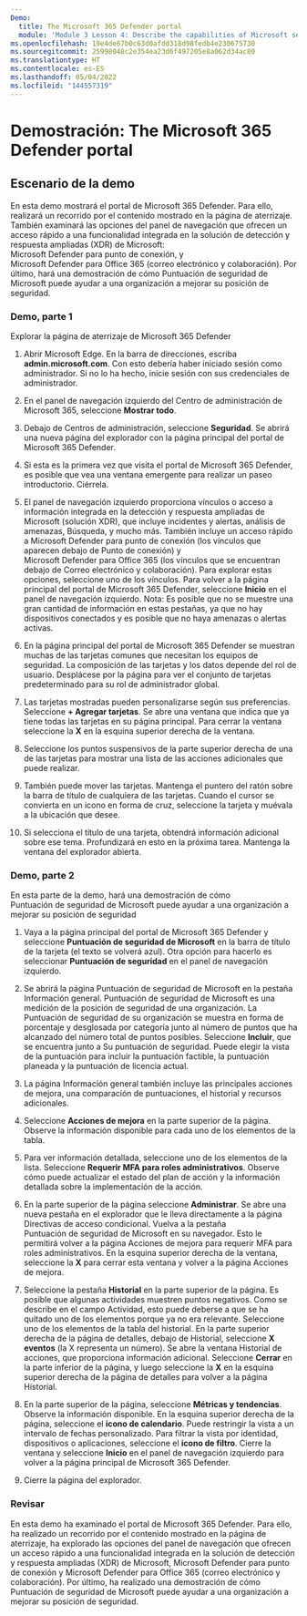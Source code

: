 ```yaml
---
Demo:
  title: The Microsoft 365 Defender portal
  module: 'Module 3 Lesson 4: Describe the capabilities of Microsoft security solutions: Describe threat protection with Microsoft 365 Defender'
ms.openlocfilehash: 19e4de67b0c63d0afdd318d98fedb4e230675730
ms.sourcegitcommit: 25998048c2e354ea23d6f497205e8a062d34ac80
ms.translationtype: HT
ms.contentlocale: es-ES
ms.lasthandoff: 05/04/2022
ms.locfileid: "144557319"
---
```

# <a name="demo-the-microsoft-365-defender-portal"></a>Demostración: The Microsoft 365 Defender portal

## <a name="demo-scenario"></a>Escenario de la demo

En esta demo mostrará el portal de Microsoft 365 Defender. Para ello, realizará un recorrido por el contenido mostrado en la página de aterrizaje. También examinará las opciones del panel de navegación que ofrecen un acceso rápido a una funcionalidad integrada en la solución de detección y respuesta ampliadas (XDR) de Microsoft: Microsoft Defender para punto de conexión, y Microsoft Defender para Office 365 (correo electrónico y colaboración).  Por último, hará una demostración de cómo Puntuación de seguridad de Microsoft puede ayudar a una organización a mejorar su posición de seguridad.

### <a name="demo-part-1"></a>Demo, parte 1

Explorar la página de aterrizaje de Microsoft 365 Defender

1. Abrir Microsoft Edge. En la barra de direcciones, escriba **admin.microsoft.com**.  Con esto debería haber iniciado sesión como administrador.  Si no lo ha hecho, inicie sesión con sus credenciales de administrador.

1. En el panel de navegación izquierdo del Centro de administración de Microsoft 365, seleccione **Mostrar todo**.

1. Debajo de Centros de administración, seleccione **Seguridad**.  Se abrirá una nueva página del explorador con la página principal del portal de Microsoft 365 Defender.  

1. Si esta es la primera vez que visita el portal de Microsoft 365 Defender, es posible que vea una ventana emergente para realizar un paseo introductorio.  Ciérrela.

1. El panel de navegación izquierdo proporciona vínculos o acceso a información integrada en la detección y respuesta ampliadas de Microsoft (solución XDR), que incluye incidentes y alertas, análisis de amenazas, Búsqueda, y mucho más.  También incluye un acceso rápido a Microsoft Defender para punto de conexión (los vínculos que aparecen debajo de Punto de conexión) y Microsoft Defender para Office 365 (los vínculos que se encuentran debajo de Correo electrónico y colaboración).  Para explorar estas opciones, seleccione uno de los vínculos.  Para volver a la página principal del portal de Microsoft 365 Defender, seleccione **Inicio** en el panel de navegación izquierdo.  Nota: Es posible que no se muestre una gran cantidad de información en estas pestañas, ya que no hay dispositivos conectados y es posible que no haya amenazas o alertas activas.

1. En la página principal del portal de Microsoft 365 Defender se muestran muchas de las tarjetas comunes que necesitan los equipos de seguridad. La composición de las tarjetas y los datos depende del rol de usuario. Desplácese por la página para ver el conjunto de tarjetas predeterminado para su rol de administrador global.

1. Las tarjetas mostradas pueden personalizarse según sus preferencias.  Seleccione **+ Agregar tarjetas**. Se abre una ventana que indica que ya tiene todas las tarjetas en su página principal.  Para cerrar la ventana seleccione la **X** en la esquina superior derecha de la ventana.

1. Seleccione los puntos suspensivos de la parte superior derecha de una de las tarjetas para mostrar una lista de las acciones adicionales que puede realizar.  

1. También puede mover las tarjetas. Mantenga el puntero del ratón sobre la barra de título de cualquiera de las tarjetas. Cuando el cursor se convierta en un icono en forma de cruz, seleccione la tarjeta y muévala a la ubicación que desee.

1. Si selecciona el título de una tarjeta, obtendrá información adicional sobre ese tema. Profundizará en esto en la próxima tarea.  Mantenga la ventana del explorador abierta.

### <a name="demo-part-2"></a>Demo, parte 2

En esta parte de la demo, hará una demostración de cómo Puntuación de seguridad de Microsoft puede ayudar a una organización a mejorar su posición de seguridad

1. Vaya a la página principal del portal de Microsoft 365 Defender y seleccione **Puntuación de seguridad de Microsoft** en la barra de título de la tarjeta (el texto se volverá azul).  Otra opción para hacerlo es seleccionar **Puntuación de seguridad** en el panel de navegación izquierdo.

1. Se abrirá la página Puntuación de seguridad de Microsoft en la pestaña Información general.  Puntuación de seguridad de Microsoft es una medición de la posición de seguridad de una organización. La Puntuación de seguridad de su organización se muestra en forma de porcentaje y desglosada por categoría junto al número de puntos que ha alcanzado del número total de puntos posibles. Seleccione **Incluir**, que se encuentra junto a Su puntuación de seguridad. Puede elegir la vista de la puntuación para incluir la puntuación factible, la puntuación planeada y la puntuación de licencia actual.

1. La página Información general también incluye las principales acciones de mejora, una comparación de puntuaciones, el historial y recursos adicionales.

1. Seleccione **Acciones de mejora** en la parte superior de la página.  Observe la información disponible para cada uno de los elementos de la tabla.  

1. Para ver información detallada, seleccione uno de los elementos de la lista.  Seleccione **Requerir MFA para roles administrativos**.  Observe cómo puede actualizar el estado del plan de acción y la información detallada sobre la implementación de la acción.

1. En la parte superior de la página seleccione **Administrar**.  Se abre una nueva pestaña en el explorador que le lleva directamente a la página Directivas de acceso condicional.  Vuelva a la pestaña Puntuación de seguridad de Microsoft en su navegador. Esto le permitirá volver a la página Acciones de mejora para requerir MFA para roles administrativos. En la esquina superior derecha de la ventana, seleccione la **X** para cerrar esta ventana y volver a la página Acciones de mejora.

1. Seleccione la pestaña **Historial** en la parte superior de la página.  Es posible que algunas actividades muestren puntos negativos.  Como se describe en el campo Actividad, esto puede deberse a que se ha quitado uno de los elementos porque ya no era relevante.  Seleccione uno de los elementos de la tabla del historial.  En la parte superior derecha de la página de detalles, debajo de Historial, seleccione **X eventos** (la X representa un número).  Se abre la ventana Historial de acciones, que proporciona información adicional.  Seleccione **Cerrar** en la parte inferior de la página, y luego seleccione la **X** en la esquina superior derecha de la página de detalles para volver a la página Historial.

1. En la parte superior de la página, seleccione **Métricas y tendencias**.  Observe la información disponible.  En la esquina superior derecha de la página, seleccione el **icono de calendario**.  Puede restringir la vista a un intervalo de fechas personalizado.  Para filtrar la vista por identidad, dispositivos o aplicaciones, seleccione el **icono de filtro**.  Cierre la ventana y seleccione **Inicio** en el panel de navegación izquierdo para volver a la página principal de Microsoft 365 Defender.

1. Cierre la página del explorador.

### <a name="review"></a>Revisar

En esta demo ha examinado el portal de Microsoft 365 Defender. Para ello, ha realizado un recorrido por el contenido mostrado en la página de aterrizaje, ha explorado las opciones del panel de navegación que ofrecen un acceso rápido a una funcionalidad integrada en la solución de detección y respuesta ampliadas (XDR) de Microsoft, Microsoft Defender para punto de conexión y Microsoft Defender para Office 365 (correo electrónico y colaboración).  Por último, ha realizado una demostración de cómo Puntuación de seguridad de Microsoft puede ayudar a una organización a mejorar su posición de seguridad.
